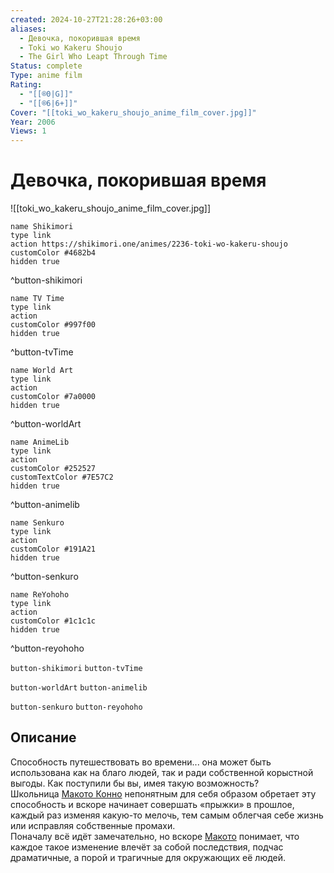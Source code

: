 ```yaml
---
created: 2024-10-27T21:28:26+03:00
aliases:
  - Девочка, покорившая время
  - Toki wo Kakeru Shoujo
  - The Girl Who Leapt Through Time
Status: complete
Type: anime film
Rating:
  - "[[®️0|G]]"
  - "[[®️6|6+]]"
Cover: "[[toki_wo_kakeru_shoujo_anime_film_cover.jpg]]"
Year: 2006
Views: 1
---
```


# Девочка, покорившая время

![[toki_wo_kakeru_shoujo_anime_film_cover.jpg]]

```button
name Shikimori
type link
action https://shikimori.one/animes/2236-toki-wo-kakeru-shoujo
customColor #4682b4
hidden true
```
^button-shikimori

```button
name TV Time
type link
action 
customColor #997f00
hidden true
```
^button-tvTime

```button
name World Art
type link
action 
customColor #7a0000
hidden true
```
^button-worldArt

```button
name AnimeLib
type link
action 
customColor #252527
customTextColor #7E57C2
hidden true
```
^button-animelib

```button
name Senkuro
type link
action 
customColor #191A21
hidden true
```
^button-senkuro

```button
name ReYohoho
type link
action 
customColor #1c1c1c
hidden true
```
^button-reyohoho



`button-shikimori` `button-tvTime`

`button-worldArt` `button-animelib`

`button-senkuro` `button-reyohoho`

## Описание

Способность путешествовать во времени... она может быть использована как на благо людей, так и ради собственной корыстной выгоды. Как поступили бы вы, имея такую возможность?  
Школьница [Макото Конно](https://shikimori.one/characters/2530-makoto-konno) непонятным для себя образом обретает эту способность и вскоре начинает совершать «прыжки» в прошлое, каждый раз изменяя какую-то мелочь, тем самым облегчая себе жизнь или исправляя собственные промахи.  
Поначалу всё идёт замечательно, но вскоре [Макото](https://shikimori.one/characters/2530-makoto-konno) понимает, что каждое такое изменение влечёт за собой последствия, подчас драматичные, а порой и трагичные для окружающих её людей.
